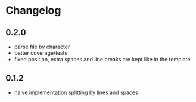 Changelog
=========

## 0.2.0
- parse file by character
- better coverage/tests
- fixed position, extra spaces and line breaks are kept like in the template

## 0.1.2
- naive implementation splitting by lines and spaces

